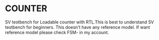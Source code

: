 # COUNTER
SV testbench for Loadable counter with RTL.This is best to understand SV testbench for beginners. This doesn't have any reference model. If want reference model please check FSM- in my account. 
